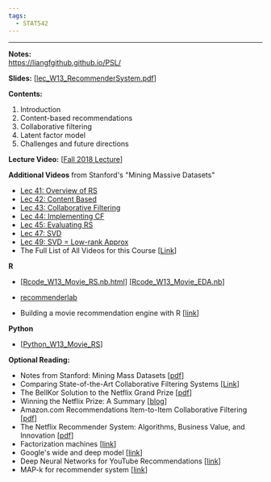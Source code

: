 ```yaml
---
tags:
  - STAT542
---
```

---

**Notes:**  
https://liangfgithub.github.io/PSL/

**Slides:**
\[[lec_W13_RecommenderSystem.pdf](https://liangfgithub.github.io/Notes/lec_W13_RecommenderSystem.pdf)\]

**Contents:**
1. Introduction
2. Content-based recommendations
3. Collaborative filtering
4. Latent factor model
5. Challenges and future directions

**Lecture Video:** \[[Fall 2018 Lecture](https://youtu.be/QMWydVg-uLg)\]

**Additional Videos** from Stanford's "Mining Massive Datasets"
- [Lec 41: Overview of RS](https://youtu.be/1JRrCEgiyHM)
- [Lec 42: Content Based](https://youtu.be/2uxXPzm-7FY)
- [Lec 43: Collaborative Filtering](https://youtu.be/h9gpufJFF-0)
- [Lec 44: Implementing CF](https://youtu.be/6BTLobS7AU8)
- [Lec 45: Evaluating RS](https://youtu.be/VZKMyTaLI00)
- [Lec 47: SVD](https://youtu.be/P5mlg91as1c)
- [Lec 49: SVD = Low-rank Approx](https://youtu.be/c7e-D2tmRE0)
- The Full List of All Videos for this Course \[[Link](https://www.youtube.com/playlist?list=PLLssT5z_DsK9JDLcT8T62VtzwyW9LNepV)\]

**R**
- \[[Rcode_W13_Movie_RS.nb.html](https://liangfgithub.github.io/Rcode_W13_Movie_RS.nb.html)\] \[[Rcode_W13_Movie_EDA.nb](https://liangfgithub.github.io/Rcode_W13_Movie_EDA.nb)\]

- [recommenderlab](https://cran.r-project.org/web/packages/recommenderlab/vignettes/recommenderlab.pdf)
- Building a movie recommendation engine with R \[[link](https://muffynomster.wordpress.com/2015/06/07/building-a-movie-recommendation-engine-with-r/)\]

**Python**
- [[Python_W13_Movie_RS](https://liangfgithub.github.io/Python_W13_Movie_RS.html)]

**Optional Reading:**
- Notes from Stanford: Mining Mass Datasets \[[pdf](http://infolab.stanford.edu/~ullman/mmds/ch9.pdf)\]
- Comparing State-of-the-Art Collaborative Filtering Systems \[[Link](https://piazza.com/class_profile/get_resource/kdf6l5f8bb78j/kigdq8ylk7h7b7)\]
- The BellKor Solution to the Netflix Grand Prize \[[pdf](https://www2.seas.gwu.edu/~simhaweb/champalg/cf/papers/KorenBellKor2009.pdf)\]
- Winning the Netflix Prize: A Summary \[[blog](http://blog.echen.me/2011/10/24/winning-the-netflix-prize-a-summary/)\]
- Amazon.com Recommendations Item-to-Item Collaborative Filtering \[[pdf](https://www.cs.umd.edu/~samir/498/Amazon-Recommendations.pdf)\]
- The Netflix Recommender System: Algorithms, Business Value, and Innovation \[[pdf](http://dl.acm.org/citation.cfm?id=2843948)\]
- Factorization machines \[[link](http://www.libfm.org/)\]
- Google's wide and deep model \[[link](https://ai.googleblog.com/2016/06/wide-deep-learning-better-together-with.html)\]
- Deep Neural Networks for YouTube Recommendations \[[link](https://ai.google/research/pubs/pub45530)\]
- MAP-k for recommender system \[[link](http://sdsawtelle.github.io/blog/output/mean-average-precision-MAP-for-recommender-systems.html)\]

